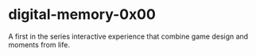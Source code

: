 # digital-memory-0x00
A first in the series interactive experience that combine game design and moments from life.
